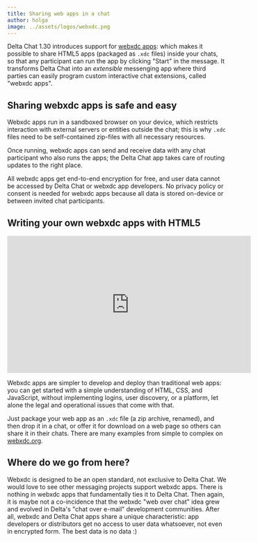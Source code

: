 ```yaml
---
title: Sharing web apps in a chat 
author: holga
image: ../assets/logos/webxdc.png
---
```


Delta Chat 1.30 introduces support for [webxdc apps](https://webxdc.org): which makes it possible to share HTML5 apps (packaged as <code>.xdc</code> files) inside your chats, so that any participant can run the app by clicking "Start" in the message.  It transforms Delta Chat into an *extensible* messenging app where third parties can easily program custom interactive chat extensions, called "webxdc apps". 

## Sharing webxdc apps is safe and easy 

Webxdc apps run in a sandboxed browser on your device, which restricts interaction with external servers or entities outside the chat; this is why <code>.xdc</code> files need to be self-contained zip-files with all necessary resources.

Once running, webxdc apps can send and receive data with any chat participant who also runs the apps; the Delta Chat app takes care of routing updates to the right place.

All webxdc apps get end-to-end encryption for free, and user data cannot be accessed by Delta Chat or webxdc app developers. No privacy policy or consent is needed for webxdc apps because all data is stored on-device or between invited chat participants.

## Writing your own webxdc apps with HTML5

<iframe src="https://www.youtube-nocookie.com/embed/I1K4pBvb2pI" width="560" height="315" frameborder="0" allowfullscreen="allowfullscreen"></iframe>

Webxdc apps are simpler to develop and deploy than traditional web apps: you can get started with a simple understanding of HTML, CSS, and JavaScript, without implementing logins, user discovery, or a platform, let alone the legal and operational issues that come with that. 

Just package your web app as an <code>.xdc</code> file (a zip archive, renamed), and then drop it in a chat, or offer it for download on a web page so others can share it in their chats. There are many examples from simple to complex on [webxdc.org](https://webxdc.org).

## Where do we go from here? 

Webxdc is designed to be an open standard, not exclusive to Delta Chat. We would love to see other messaging projects support webxdc apps. There is nothing in webxdc apps that fundamentally ties it to Delta Chat. Then again, it is maybe not a co-incidence that the webxdc "web over chat" idea grew and evolved in Delta's "chat over e-mail" development communities. After all, webxdc and Delta Chat apps share a unique characteristic: app developers or distributors get no access to user data whatsoever, not even in encrypted form. The best data is no data :) 
